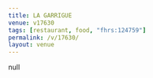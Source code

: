 ```yaml
---
title: LA GARRIGUE
venue: v17630
tags: [restaurant, food, "fhrs:124759"]
permalink: /v/17630/
layout: venue
---
```

null